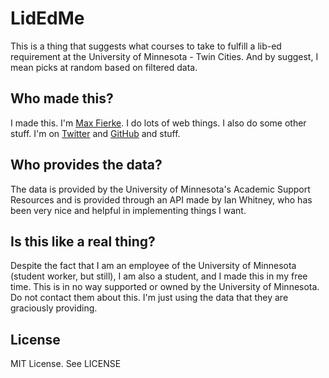 # LidEdMe
This is a thing that suggests what courses to take to fulfill a lib-ed requirement at the University of Minnesota - Twin Cities. And by suggest, I mean picks at random based on filtered data.

## Who made this?

I made this. I'm [Max Fierke](https://www.maxfierke.com). I do lots of web things. I also do some other stuff. I'm on [Twitter](https://twitter.com/m4xm4n) and [GitHub](https://github.com/maxfierke) and stuff.

## Who provides the data?

The data is provided by the University of Minnesota's Academic Support Resources and is provided through an API made by Ian Whitney, who has been very nice and helpful in implementing things I want.

## Is this like a real thing?

Despite the fact that I am an employee of the University of Minnesota (student worker, but still), I am also a student, and I made this in my free time. This is in no way supported or owned by the University of Minnesota. Do not contact them about this. I'm just using the data that they are graciously providing.

## License

MIT License. See LICENSE
